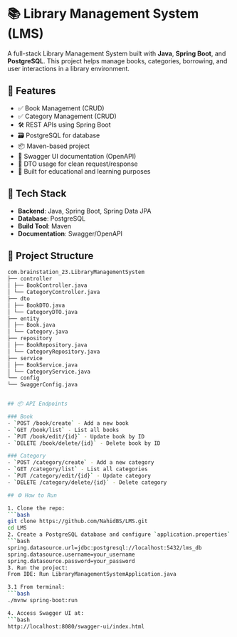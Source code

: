 # 📚 Library Management System (LMS)

A full-stack Library Management System built with **Java**, **Spring Boot**, and **PostgreSQL**. This project helps manage books, categories, borrowing, and user interactions in a library environment.

## 🚀 Features

- ✅ Book Management (CRUD)
- ✅ Category Management (CRUD)
- 🛠️ REST APIs using Spring Boot
- 🗃️ PostgreSQL for database
- 📦 Maven-based project
- 📄 Swagger UI documentation (OpenAPI)
- 🔐 DTO usage for clean request/response
- 🧪 Built for educational and learning purposes

## 🧱 Tech Stack

- **Backend**: Java, Spring Boot, Spring Data JPA
- **Database**: PostgreSQL
- **Build Tool**: Maven
- **Documentation**: Swagger/OpenAPI

## 📂 Project Structure
   ```bash
   com.brainstation_23.LibraryManagementSystem
   ├── controller
   │ ├── BookController.java
   │ └── CategoryController.java
   ├── dto
   │ ├── BookDTO.java
   │ └── CategoryDTO.java
   ├── entity
   │ ├── Book.java
   │ └── Category.java
   ├── repository
   │ ├── BookRepository.java
   │ └── CategoryRepository.java
   ├── service
   │ ├── BookService.java
   │ └── CategoryService.java
   └── config
   └── SwaggerConfig.java


## 📦 API Endpoints

### Book
- `POST /book/create` - Add a new book
- `GET /book/list` - List all books
- `PUT /book/edit/{id}` - Update book by ID
- `DELETE /book/delete/{id}` - Delete book by ID

### Category
- `POST /category/create` - Add a new category
- `GET /category/list` - List all categories
- `PUT /category/edit/{id}` - Update category
- `DELETE /category/delete/{id}` - Delete category

## ⚙️ How to Run

1. Clone the repo:
   ```bash
   git clone https://github.com/NahidBS/LMS.git
   cd LMS
2. Create a PostgreSQL database and configure `application.properties`:
   ```bash
   spring.datasource.url=jdbc:postgresql://localhost:5432/lms_db
   spring.datasource.username=your_username
   spring.datasource.password=your_password
3. Run the project:
   From IDE: Run LibraryManagementSystemApplication.java

3.1 From terminal:
   ```bash
   ./mvnw spring-boot:run

4. Access Swagger UI at:
   ```bash
   http://localhost:8080/swagger-ui/index.html
